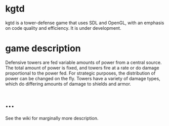 kgtd
====

kgtd is a tower-defense game that uses SDL and OpenGL, with an emphasis on code
quality and efficiency. It is under development.

game description
================

Defensive towers are fed variable amounts of power from a central source. The
total amount of power is fixed, and towers fire at a rate or do damage
proportional to the power fed. For strategic purposes, the distribution of
power can be changed on the fly. Towers have a variety of damage types, which
do differing amounts of damage to shields and armor.

...
===

See the wiki for marginally more description.
